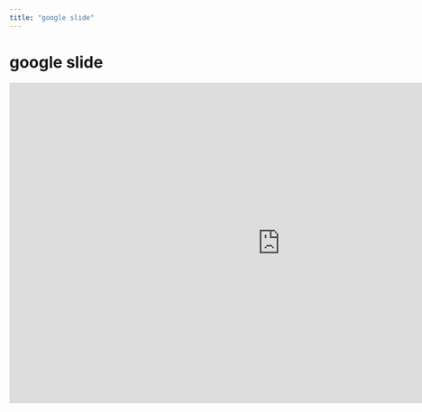 ```yaml
---
title: "google slide"
---
```


# google slide
<iframe src="https://docs.google.com/presentation/d/e/2PACX-1vQP9al82TZB9NT7xbxaQ7cwoiojM7b2au4gmsK8uTrpnSR1ob2lfeanHgdJAdHdpk9Q63jmJQFff7i1/embed?start=true&loop=false&delayms=3000" frameborder="0" width="960" height="569" allowfullscreen="true" mozallowfullscreen="true" webkitallowfullscreen="true"></iframe>